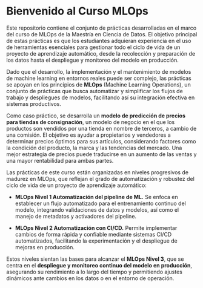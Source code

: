 # Bienvenido al Curso MLOps

Este repositorio contiene el conjunto de prácticas desarrolladas en el marco del curso de MLOps de la Maestría en Ciencia de Datos. El objetivo principal de estas prácticas es que los estudiantes adquieran experiencia en el uso de herramientas esenciales para gestionar todo el ciclo de vida de un proyecto de aprendizaje automático, desde la recolección y preparación de los datos hasta el despliegue y monitoreo del modelo en producción.

Dado que el desarrollo, la implementación y el mantenimiento de modelos de machine learning en entornos reales puede ser complejo, las prácticas se apoyan en los principios de **MLOps** (Machine Learning Operations), un conjunto de prácticas que busca automatizar y simplificar los flujos de trabajo y despliegues de modelos, facilitando así su integración efectiva en sistemas productivos.

Como caso práctico, se desarrolla un **modelo de predicción de precios para tiendas de consignación**, un modelo de negocio en el que los productos son vendidos por una tienda en nombre de terceros, a cambio de una comisión. El objetivo es ayudar a propietarios y vendedores a determinar precios óptimos para sus artículos, considerando factores como la condición del producto, la marca y las tendencias del mercado. Una mejor estrategia de precios puede traducirse en un aumento de las ventas y una mayor rentabilidad para ambas partes.

Las prácticas de este curso están organizadas en niveles progresivos de madurez en MLOps, que reflejan el grado de automatización y robustez del ciclo de vida de un proyecto de aprendizaje automático:

- **MLOps Nivel 1 Automatización del pipeline de ML.**
Se enfoca en establecer un flujo automatizado para el entrenamiento continuo del modelo, integrando validaciones de datos y modelos, así como el manejo de metadatos y activadores del pipeline.

- **MLOps Nivel 2 Automatización con CI/CD.**
Permite implementar cambios de forma rápida y confiable mediante sistemas CI/CD automatizados, facilitando la experimentación y el despliegue de mejoras en producción.

Estos niveles sientan las bases para alcanzar el **MLOps Nivel 3**, que se centra en el **despliegue y monitoreo continuo del modelo en producción**, asegurando su rendimiento a lo largo del tiempo y permitiendo ajustes dinámicos ante cambios en los datos o en el entorno de operación.
